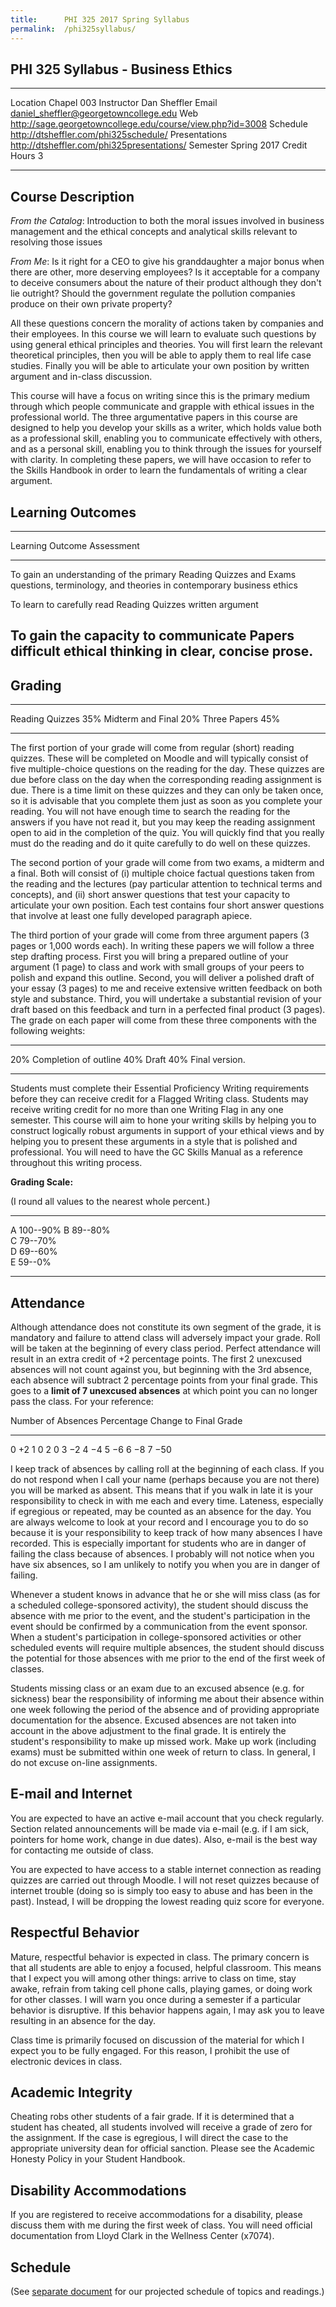 ```yaml
---
title:      PHI 325 2017 Spring Syllabus
permalink:  /phi325syllabus/
---
```


## PHI 325 Syllabus - Business Ethics ##


----------------------- -----------------------------------------------
Location                Chapel 003
Instructor              Dan Sheffler
Email                   daniel_sheffler@georgetowncollege.edu
Web                     <http://sage.georgetowncollege.edu/course/view.php?id=3008>
Schedule                <http://dtsheffler.com/phi325schedule/>
Presentations           <http://dtsheffler.com/phi325presentations/>
Semester                Spring 2017
Credit Hours            3
----------------------- -----------------------------------------------



## Course Description ##

*From the Catalog*:  Introduction to both the moral issues involved in business management and the ethical concepts and analytical skills relevant to resolving those issues

*From Me*:  Is it right for a CEO to give his granddaughter a major bonus when there are other, more deserving employees? Is it acceptable for a company to deceive consumers about the nature of their product although they don't lie outright? Should the government regulate the pollution companies produce on their own private property?

All these questions concern the morality of actions taken by companies and their employees. In this course we will learn to evaluate such questions by using general ethical principles and theories. You will first learn the relevant theoretical principles, then you will be able to apply them to real life case studies. Finally you will be able to articulate your own position by written argument and in-class discussion.

This course will have a focus on writing since this is the primary medium through which people communicate and grapple with ethical issues in the professional world.  The three argumentative papers in this course are designed to help you develop your skills as a writer, which holds value both as a professional skill, enabling you to communicate effectively with others, and as a personal skill, enabling you to think through the issues for yourself with clarity.  In completing these papers, we will have occasion to refer to the Skills Handbook in order to learn the fundamentals of writing a clear argument.




## Learning Outcomes ##

-----------------------------------------------------------------------
Learning Outcome                        Assessment
--------------------------------------- -------------------------------
To gain an understanding of the primary Reading Quizzes and Exams
questions, terminology, and theories in
contemporary business ethics

To learn to carefully read              Reading Quizzes
written argument

To gain the capacity to communicate     Papers
difficult ethical thinking in
clear, concise prose.
-----------------------------------------------------------------------



## Grading ##

----------------- ----
Reading Quizzes   35% 
Midterm and Final 20%
Three Papers      45% 
----------------- ----

The first portion of your grade will come from regular (short) reading quizzes. These will be completed on Moodle and will typically consist of five multiple-choice questions on the reading for the day. These quizzes are due before class on the day when the corresponding reading assignment is due. There is a time limit on these quizzes and they can only be taken once, so it is advisable that you complete them just as soon as you complete your reading. You will not have enough time to search the reading for the answers if you have not read it, but you may keep the reading assignment open to aid in the completion of the quiz. You will quickly find that you really must do the reading and do it quite carefully to do well on these quizzes.

The second portion of your grade will come from two exams, a midterm and a final.  Both will consist of (i) multiple choice factual questions taken from the reading and the lectures (pay particular attention to technical terms and concepts), and (ii) short answer questions that test your capacity to articulate your own position.  Each test contains four short answer questions that involve at least one fully developed paragraph apiece.

The third portion of your grade will come from three argument papers (3 pages or 1,000 words each). In writing these papers we will follow a three step drafting process. First you will bring a prepared outline of your argument (1 page) to class and work with small groups of your peers to polish and expand this outline. Second, you will deliver a polished draft of your essay (3 pages) to me and receive extensive written feedback on both style and substance. Third, you will undertake a substantial revision of your draft based on this feedback and turn in a perfected final product (3 pages). The grade on each paper will come from these three components with the following weights:

------- ----------------------------------
20%     Completion of outline
40%     Draft
40%     Final version.
------- ----------------------------------

Students must complete their Essential Proficiency Writing requirements before they can receive credit for a Flagged Writing class.  Students may receive writing credit for no more than one Writing Flag in any one semester.  This course will aim to hone your writing skills by helping you to construct logically robust arguments in support of your ethical views and by helping you to present these arguments in a style that is polished and professional.  You will need to have the GC Skills Manual as a reference throughout this writing process.

**Grading Scale:**

(I round all values to the nearest whole percent.)

--- ------------------
A   100--90% 
B   89--80%  
C   79--70%  
D   69--60%  
E   59--0%   
--- ------------------


## Attendance ##

Although attendance does not constitute its own segment of the grade, it is mandatory and failure to attend class will adversely impact your grade. Roll will be taken at the beginning of every class period. Perfect attendance will result in an extra credit of +2 percentage points. The first 2 unexcused absences will not count against you, but beginning with the 3rd absence, each absence will subtract 2 percentage points from your final grade. This goes to a **limit of 7 unexcused absences** at which point you can no longer pass the class. For your reference:

Number of Absences  Percentage Change to Final Grade 
------------------- ---------------------------------
0                   $+2$
1                   0
2                   0
3                   $-2$
4                   $-4$
5                   $-6$
6                   $-8$
7                   $-50$

I keep track of absences by calling roll at the beginning of each class. If you do not respond when I call your name (perhaps because you are not there) you will be marked as absent. This means that if you walk in late it is your responsibility to check in with me each and every time. Lateness, especially if egregious or repeated, may be counted as an absence for the day. You are always welcome to look at your record and I encourage you to do so because it is your responsibility to keep track of how many absences I have recorded. This is especially important for students who are in danger of failing the class because of absences. I probably will not notice when you have six absences, so I am unlikely to notify you when you are in danger of failing.

Whenever a student knows in advance that he or she will miss class (as for a scheduled college-sponsored activity), the student should discuss the absence with me prior to the event, and the student's participation in the event should be confirmed by a communication from the event sponsor.  When a student's participation in college-sponsored activities or other scheduled events will require multiple absences, the student should discuss the potential for those absences with me prior to the end of the first week of classes.

Students missing class or an exam due to an excused absence (e.g. for sickness) bear the responsibility of informing me about their absence within one week following the period of the absence and of providing appropriate documentation for the absence. Excused absences are not taken into account in the above adjustment to the final grade. It is entirely the student's responsibility to make up missed work. Make up work (including exams) must be submitted within one week of return to class. In general, I do not excuse on-line assignments.


## E-mail and Internet ##

You are expected to have an active e-mail account that you check regularly. Section related announcements will be made via e-mail (e.g. if I am sick, pointers for home work, change in due dates). Also, e-mail is the best way for contacting me outside of class.

You are expected to have access to a stable internet connection as reading quizzes are carried out through Moodle.  I will not reset quizzes because of internet trouble (doing so is simply too easy to abuse and has been in the past).  Instead, I will be dropping the lowest reading quiz score for everyone.



## Respectful Behavior ##

Mature, respectful behavior is expected in class. The primary concern is that all students are able to enjoy a focused, helpful classroom. This means that I expect you will among other things: arrive to class on time, stay awake, refrain from taking cell phone calls, playing games, or doing work for other classes. I will warn you once during a semester if a particular behavior is disruptive. If this behavior happens again, I may ask you to leave resulting in an absence for the day.

Class time is primarily focused on discussion of the material for which I expect you to be fully engaged. For this reason, I prohibit the use of electronic devices in class.


## Academic Integrity ##

Cheating robs other students of a fair grade. If it is determined that a student has cheated, all students involved will receive a grade of zero for the assignment. If the case is egregious, I will direct the case to the appropriate university dean for official sanction.  Please see the Academic Honesty Policy in your Student Handbook.


## Disability Accommodations ##

If you are registered to receive accommodations for a disability, please discuss them with me during the first week of class.  You will need official documentation from Lloyd Clark in the Wellness Center (x7074).


## Schedule ##

(See [separate document](http://dtsheffler.com/phi325schedule/) for our projected schedule of topics and readings.)


